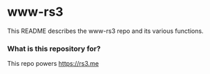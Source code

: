 # www-rs3 #

This README describes the www-rs3 repo and its various functions.

### What is this repository for? ###

This repo powers https://rs3.me
